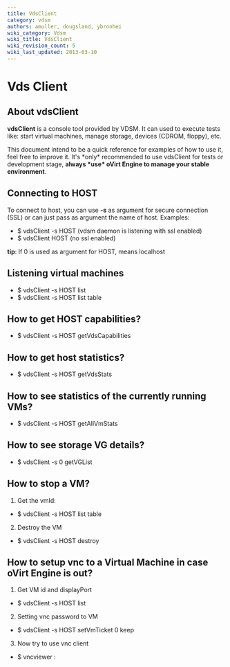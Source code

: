 ```yaml
---
title: VdsClient
category: vdsm
authors: amuller, dougsland, ybronhei
wiki_category: Vdsm
wiki_title: VdsClient
wiki_revision_count: 5
wiki_last_updated: 2013-03-10
---
```


# Vds Client

## About vdsClient

**vdsClient** is a console tool provided by VDSM. It can used to execute tests like: start virtual machines, manage storage, devices (CDROM, floppy), etc.

This document intend to be a quick reference for examples of how to use it, feel free to improve it. It's \*only\* recommended to use vdsClient for tests or development stage, **always \*use\* oVirt Engine to manage your stable environment**.

## Connecting to HOST

To connect to host, you can use **-s** as argument for secure connection (SSL) or can just pass as argument the name of host. Examples:

*   $ vdsClient -s HOST (vdsm daemon is listening with ssl enabled)
*   $ vdsClient HOST (no ssl enabled)

**tip**: If 0 is used as argument for HOST, means localhost

## Listening virtual machines

*   $ vdsClient -s HOST list
*   $ vdsClient -s HOST list table

## How to get HOST capabilities?

*   $ vdsClient -s HOST getVdsCapabilities

## How to get host statistics?

*   $ vdsClient -s HOST getVdsStats

## How to see statistics of the currently running VMs?

*   $ vdsClient -s HOST getAllVmStats

## How to see storage VG details?

*   $ vdsClient -s 0 getVGList

## How to stop a VM?

1) Get the vmId:

*   $ vdsClient -s HOST list table

2) Destroy the VM

*   $ vdsClient -s HOST destroy <vmID>

## How to setup vnc to a Virtual Machine in case oVirt Engine is out?

1. Get VM id and displayPort

*   $ vdsClient -s HOST list

2. Setting vnc password to VM

*   $ vdsClient -s HOST setVmTicket <vmid> <password> 0 keep

3. Now try to use vnc client

*   $ vncviewer <oVirt Node>:<displayPort>
